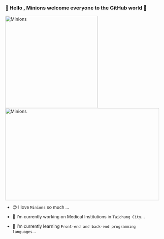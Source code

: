 ### 👋 Hello , Minions welcome everyone to the GitHub world 👋
<p align="START">
  <img src="https://octodex.github.com/images/minion.png" alt="Minions" title="Minions" width='300px' height='300px'/>
  <img src="https://i.pinimg.com/originals/33/72/a4/3372a43626ac121c4a7f9b7306e95e75.gif" alt="Minions" title="Minions" width='500px' height='300px'/></p>
 
 
 
 - 😍 I love `Minions` so much ...
 
 - 🔭 I’m currently working on Medical Institutions in `Taichung City`...
 
 - 🌱 I’m currently learning `Front-end and back-end programming languages`...



<!--
**Dayu0815/Dayu0815** is a ✨ _special_ ✨ repository because its `README.md` (this file) appears on your GitHub profile.

Here are some ideas to get you started:
Modify the content of the readme introduction

GitHub的README.md加入圖片及gif的方法 https://bit.ly/3QwMQsn

![image](https://i.pinimg.com/originals/33/72/a4/3372a43626ac121c4a7f9b7306e95e75.gif)
[Minions]:https://octodex.github.com/images/minion.png "Minions" 

- 👯 I’m looking to collaborate on ...
- 🤔 I’m looking for help with ...
- 💬 Ask me about ...
- 📫 How to reach me: ...
- 😄 Pronouns: ...
- ⚡ Fun fact: ...
- 😍I love Minions so much ...
-->
